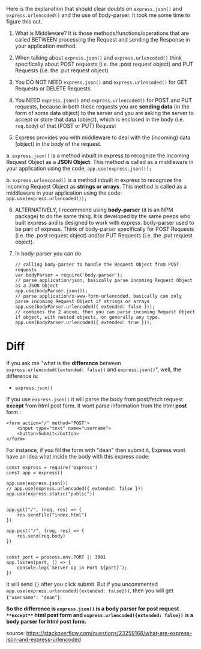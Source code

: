 Here is the explanation that should clear doubts on `express.json()` and `express.urlencoded()` and the use of body-parser.  It took me some time to figure this out.

 1. What is Middleware?  It is those methods/functions/operations that are called BETWEEN processing the Request and sending the Response in your application method.

 2. When talking about `express.json()` and `express.urlencoded()` think specifically about POST requests (i.e. the .post request object) and PUT Requests (i.e. the .put request object)

 3. You DO NOT NEED `express.json()` and `express.urlencoded()` for GET Requests or DELETE Requests.

 4. You NEED `express.json()` and `express.urlencoded()` for POST and PUT requests, because in both these requests you are **sending data** (in the form of some data object) to the server and you are asking the server to accept or store that data (object), which is enclosed in the body (i.e. `req.body`) of that (POST or PUT) Request 

 5. Express provides you with middleware to deal with the (incoming) data (object) in the body of the request.

  a. `express.json()` is a method inbuilt in express to recognize the incoming Request Object as a **JSON Object**.  This method is called as a middleware in your application using the code: `app.use(express.json());`

  b. `express.urlencoded()` is a method inbuilt in express to recognize the incoming Request Object as **strings or arrays**.  This method is called as a middleware in your application using the code: `app.use(express.urlencoded());`

 6. ALTERNATIVELY, I recommend using **body-parser** (it is an NPM package) to do the same thing.  It is developed by the same peeps who built express and is designed to work with express.  body-parser used to be part of express. Think of body-parser specifically for POST Requests (i.e. the .post request object) and/or PUT Requests (i.e. the .put request object).

 7. In body-parser you can do

        // calling body-parser to handle the Request Object from POST requests
        var bodyParser = require('body-parser');
        // parse application/json, basically parse incoming Request Object as a JSON Object 
        app.use(bodyParser.json());
        // parse application/x-www-form-urlencoded, basically can only parse incoming Request Object if strings or arrays
        app.use(bodyParser.urlencoded({ extended: false }));
        // combines the 2 above, then you can parse incoming Request Object if object, with nested objects, or generally any type.
        app.use(bodyParser.urlencoded({ extended: true }));

# Diff

If you ask me "what is the **difference** between `express.urlencoded({extended: false})` and `express.json()`", well, the difference is:

 - `express.json()`

If you use `express.json()` it will parse the body from post/fetch request **except** from html post form. It wont parse information from the html **post** form :

    <form action="/" method="POST">
        <input type="text" name="username">
        <button>Submit</button>
    </form>

For instance, if you fill the form with "dean" then submit it, Express wont have an idea what inside the body with this express code:

    const express = require('express')
    const app = express()
    
    app.use(express.json())
    // app.use(express.urlencoded({ extended: false }))
    app.use(express.static("public"))
    
    
    app.get("/", (req, res) => {
        res.sendFile("index.html")
    })
    
    app.post("/", (req, res) => {
        res.send(req.body)
    })
    
    
    const port = process.env.PORT || 3001
    app.listen(port, () => {
        console.log(`Server Up in Port ${port}`);
    })

It will send `{}` after you click submit. But if you uncommented `app.use(express.urlencoded({extended: false}))`,
then you will get `{"username": "dean"}`.

**So the difference is `express.json()` is a body parser for post request `**except**` html post form and `express.urlencoded({extended: false})` is a body parser for html post form.**




source: https://stackoverflow.com/questions/23259168/what-are-express-json-and-express-urlencoded